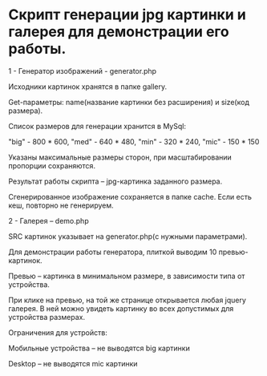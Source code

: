# Скрипт генерации jpg картинки и галерея для демонстрации его работы. 

1 - Генератор изображений - generator.php 

Исходники картинок хранятся в папке gallery. 

Get-параметры: name(название картинки без расширения) и size(код размера). 

Список размеров для генерации хранится в MySql:  

"big" - 800 * 600,  "med" - 640 * 480,  "min" - 320 * 240,  "mic" - 150 * 150 

Указаны максимальные размеры сторон, при масштабировании пропорции сохраняются. 

Результат работы скрипта – jpg-картинка заданного размера. 

Сгенерированное изображение сохраняется в папке cache. Если есть кеш, повторно не генерируем. 

2 - Галерея – demo.php 

SRC картинок указывает на generator.php(с нужными параметрами). 

Для демонстрации работы генератора, плиткой выводим 10 превью-картинок. 

Превью – картинка в минимальном размере, в зависимости типа от устройства. 

При клике на превью, на той же странице открывается любая jquery галерея. В ней можно увидеть картинку во всех допустимых для устройства размерах. 

Ограничения для устройств: 

Мобильные устройства – не выводятся big картинки 

Desktop – не выводятся mic картинки 
